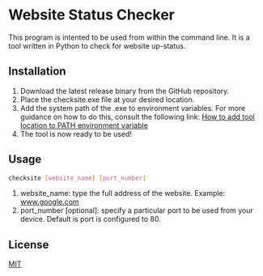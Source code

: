 # Website Status Checker

This program is intented to be used from within the command line. It is a tool written in Python to check for website up-status.

## Installation

1) Download the latest release binary from the GitHub repository.
2) Place the checksite.exe file at your desired location.
3) Add the system path of the .exe to environment variables. For more guidance on how to do this, consult the following link: [How to add tool location to PATH environment variable](https://learn.microsoft.com/en-us/previous-versions/office/developer/sharepoint-2010/ee537574(v=office.14))
4) The tool is now ready to be used!



## Usage

```bash
checksite [website_name] [port_number]
```
1) website_name: type the full address of the website. Example: www.google.com
2) port_number [optional]: specify a particular port to be used from your device. Default is port is configured to 80.


## License

[MIT](https://choosealicense.com/licenses/mit/)
